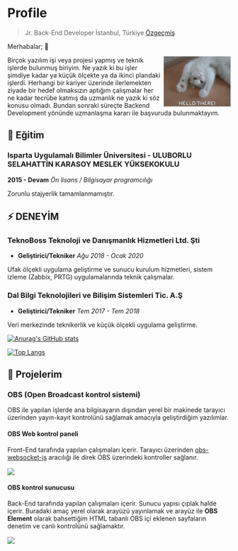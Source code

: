 # Profile

> Jr. Back-End Developer
> İstanbul, Türkiye
> [Özgeçmiş](public/ozgeçmiş.pdf)

Merhabalar; :wave:

<img style="margin-left:5px;width:30%;" align="right" alt="GIF" src="https://raw.githubusercontent.com/MuhammedOzby/MuhammedOzby/master/public/hello.gif" />

Birçok yazılım işi veya projesi yapmış ve teknik işlerde bulunmuş biriyim. Ne yazık ki bu işler şimdiye kadar ya küçük ölçekte ya da ikinci plandaki işlerdi. Herhangi bir kariyer üzerinde ilerlemekten ziyade bir hedef olmaksızın  aptığım çalışmalar her ne kadar tecrübe katmış da uzmanlık ne yazık ki söz konusu olmadı. Bundan sonraki süreçte Backend Development yönünde uzmanlaşma kararı ile başvuruda bulunmaktayım.

## 🏫 Eğitim

### Isparta Uygulamalı Bilimler Üniversitesi - ULUBORLU SELAHATTİN KARASOY MESLEK YÜKSEKOKULU

**2015 - Devam**
*Ön lisans / Bilgisayar programcılığı*

Zorunlu stajyerlik tamamlanmamıştır.

## ⚡ DENEYİM

### TeknoBoss Teknoloji ve Danışmanlık Hizmetleri Ltd. Şti

- **Geliştirici/Tekniker**
*Ağu 2018 - Ocak 2020*

Ufak ölçekli uygulama geliştirme ve sunucu kurulum hizmetleri, sistem izleme (Zabbix, PRTG) uygulamalarında teknik çalışmalar.

### Dal Bilgi Teknolojileri ve Bilişim Sistemleri Tic. A.Ş

- **Geliştirici/Tekniker**
*Tem 2017 - Tem 2018*

Veri merkezinde teknikerlik ve küçük ölçekli uygulama geliştirme.

[![Anurag's GitHub stats](https://github-readme-stats.vercel.app/api?username=MuhammedOzby&theme=dark)](https://github.com/anuraghazra/github-readme-stats)

[![Top Langs](https://github-readme-stats.vercel.app/api/top-langs/?username=MuhammedOzby&layout=compact&theme=dark)](https://github.com/MuhammedOzby/github-readme-stats)

## 🚧 Projelerim

### OBS (Open Broadcast kontrol sistemi)

OBS ile yapılan işlerde ana bilgisayarın dışından yerel bir makinede tarayıcı üzerinden yayın-kayıt kontrolünü sağlamak amacıyla geliştirdiğim yazılımlar.

#### OBS Web kontrol paneli

Front-End tarafında yapılan çalışmaları içerir. Tarayıcı üzerinden [obs-websocket-js](https://github.com/obs-websocket-community-projects/obs-websocket-js) aracılığı ile direk OBS üzerindeki kontroller sağlanır.

<a href="https://github.com/MuhammedOzby/OBS-webcontrol-panel">
  <img align="center" src="https://github-readme-stats.vercel.app/api/pin/?username=MuhammedOzby&repo=OBS-webcontrol-panel&theme=dark" />
</a>

#### OBS kontrol sunucusu

Back-End tarafında yapılan çalışmaları içerir. Sunucu yapısı çıplak halde içerir. Buradaki amaç yerel olarak arayüzü yayınlamak ve arayüz ile **OBS Element** olarak bahsettiğim HTML tabanlı OBS içi eklenen sayfaların denetim ve canlı kontrolünü sağlamaktır.

<a href="https://github.com/MuhammedOzby/obs-elements">
  <img align="center" src="https://github-readme-stats.vercel.app/api/pin/?username=MuhammedOzby&repo=obs-elements&theme=dark" />
</a>
